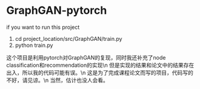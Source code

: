 # GraphGAN-pytorch
if you want to run this project
1. cd project_location/src/GraphGAN/train.py
2. python train.py

这个项目是利用pytorch对GraphGAN的复现，同时我还补充了node classification和recommendation的实现\n
但是实现的结果和论文中的结果存在出入，所以我的代码可能有误。\n
这是为了完成课程论文而写的项目，代码写的不好，请见谅。\n
当然，估计也没人会看。
